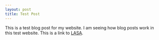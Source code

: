```yaml
---
layout: post
title: Test Post
---
```


This is a test blog post for my website.  I am seeing how blog posts work in this test website. This is a link to [LASA](http://lasa.org).
